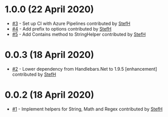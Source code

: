# 1.0.0 (22 April 2020)
- [#3](https://github.com/StefH/Handlebars.Net.Helpers/pull/3) - Set up CI with Azure Pipelines contributed by [StefH](https://github.com/StefH)
- [#4](https://github.com/StefH/Handlebars.Net.Helpers/pull/4) - Add prefix to options contributed by [StefH](https://github.com/StefH)
- [#5](https://github.com/StefH/Handlebars.Net.Helpers/pull/5) - Add Contains method to StringHelper contributed by [StefH](https://github.com/StefH)

# 0.0.3 (18 April 2020)
- [#2](https://github.com/StefH/Handlebars.Net.Helpers/pull/2) - Lower dependency from Handlebars.Net to 1.9.5 [enhancement] contributed by [StefH](https://github.com/StefH)

# 0.0.2 (18 April 2020)
- [#1](https://github.com/StefH/Handlebars.Net.Helpers/pull/1) - Implement helpers for String, Math and Regex contributed by [StefH](https://github.com/StefH)

